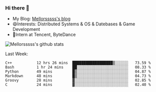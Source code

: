 ### Hi there 👋

- My Blog: [Mellorsssss's blog](https://mellorsssss.com/)
- 😄Interests: Distributed Systems & OS & Datebases & Game Development
- 🤔Intern at Tencent, ByteDance


![Mellorsssss's github stats](https://github-readme-stats.vercel.app/api?username=Mellorsssss&show_icons=true&theme=radical)

<!-- ![Top Langs](https://github-readme-stats.vercel.app/api/top-langs/?username=anuraghazra&hide=javascript,html,typescript,css,glsl) -->

<!--
**Mellorsssss/Mellorsssss** is a ✨ _special_ ✨ repository because its `README.md` (this file) appears on your GitHub profile.

Here are some ideas to get you started:

- 🔭 I’m currently working on ...
- 🌱 I’m currently learning ...
- 👯 I’m looking to collaborate on ...
- 🤔 I’m looking for help with ...
- 💬 Ask me about ...
- 📫 How to reach me: ...
- 😄 Pronouns: ...
- ⚡ Fun fact: ...
-->

Last Week:
<!--START_SECTION:waka-->

```text
C++           12 hrs 26 mins  ██████████████████▒░░░░░░   73.59 %
Bash          1 hr 24 mins    ██░░░░░░░░░░░░░░░░░░░░░░░   08.33 %
Python        49 mins         █▒░░░░░░░░░░░░░░░░░░░░░░░   04.87 %
Markdown      48 mins         █▒░░░░░░░░░░░░░░░░░░░░░░░   04.73 %
Groovy        28 mins         ▓░░░░░░░░░░░░░░░░░░░░░░░░   02.85 %
C             24 mins         ▓░░░░░░░░░░░░░░░░░░░░░░░░   02.40 %
```

<!--END_SECTION:waka-->
